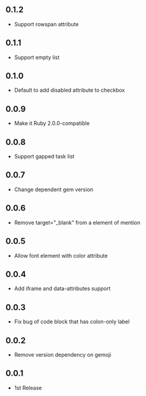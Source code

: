 ## 0.1.2
* Support rowspan attribute

## 0.1.1
* Support empty list

## 0.1.0
* Default to add disabled attribute to checkbox

## 0.0.9
* Make it Ruby 2.0.0-compatible

## 0.0.8
* Support gapped task list

## 0.0.7
* Change dependent gem version

## 0.0.6
* Remove target="_blank" from a element of mention

## 0.0.5
* Allow font element with color attribute

## 0.0.4
* Add iframe and data-attributes support

## 0.0.3
* Fix bug of code block that has colon-only label

## 0.0.2
* Remove version dependency on gemoji

## 0.0.1
* 1st Release
